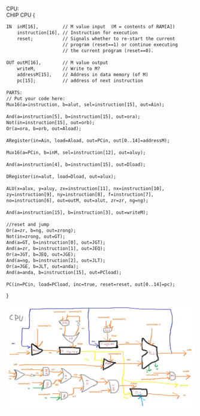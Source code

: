 CPU:  
CHIP CPU {

    IN  inM[16],         // M value input  (M = contents of RAM[A])
        instruction[16], // Instruction for execution
        reset;           // Signals whether to re-start the current
                         // program (reset==1) or continue executing
                         // the current program (reset==0).

    OUT outM[16],        // M value output
        writeM,          // Write to M? 
        addressM[15],    // Address in data memory (of M)
        pc[15];          // address of next instruction

    PARTS:
    // Put your code here:
    Mux16(a=instruction, b=alut, sel=instruction[15], out=Ain);

    And(a=instruction[5], b=instruction[15], out=ora);
    Not(in=instruction[15], out=orb);
    Or(a=ora, b=orb, out=Aload);

    ARegister(in=Ain, load=Aload, out=PCin, out[0..14]=addressM);

    Mux16(a=PCin, b=inM, sel=instruction[12], out=aluy);

    And(a=instruction[4], b=instruction[15], out=Dload);

    DRegister(in=alut, load=Dload, out=alux);

    ALU(x=alux, y=aluy, zx=instruction[11], nx=instruction[10], zy=instruction[9], ny=instruction[8], f=instruction[7], no=instruction[6], out=outM, out=alut, zr=zr, ng=ng);

    And(a=instruction[15], b=instruction[3], out=writeM);

    //reset and jump
    Or(a=zr, b=ng, out=zrong);
    Not(in=zrong, out=GT);
    And(a=GT, b=instruction[0], out=JGT);
    And(a=zr, b=instruction[1], out=JEQ);
    Or(a=JGT, b=JEQ, out=JGE);
    And(a=ng, b=instruction[2], out=JLT);
    Or(a=JGE, b=JLT, out=anda);
    And(a=anda, b=instruction[15], out=PCload);

    PC(in=PCin, load=PCload, inc=true, reset=reset, out[0..14]=pc);
}

<img src="CPU.jpg"  align=center />